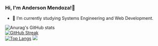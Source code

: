 ### Hi, I'm Anderson Mendoza!👋 


- 🌱 I’m currently studying Systems Engineering and Web Development.


![Anurag's GitHub stats](https://github-readme-stats.vercel.app/api?username=andermendz&theme=default&show_icons=true)<br>
[![GitHub Streak](https://streak-stats.demolab.com?user=andermendz&theme=default)](https://git.io/streak-stats)<br>
[![Top Langs](https://github-readme-stats.vercel.app/api/top-langs/?username=andermendz&layout=compact)](https://github.com/anuraghazra/github-readme-stats)
![](https://raw.githubusercontent.com/andermendz/github-stats/master/generated/overview.svg#gh-light-mode-only)
